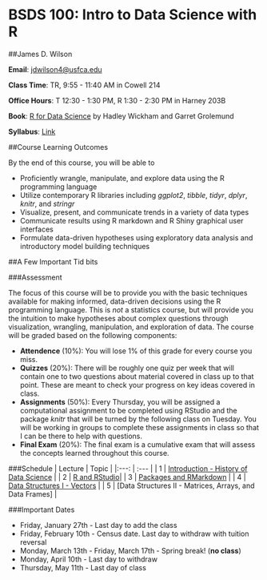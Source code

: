 # BSDS 100: Intro to Data Science with R

##James D. Wilson

**Email**: jdwilson4@usfca.edu

**Class Time**: TR, 9:55 - 11:40 AM in Cowell 214

**Office Hours**: T 12:30 - 1:30 PM, R 1:30 - 2:30 PM in Harney 203B

**Book**: [R for Data Science](http://r4ds.had.co.nz/index.html) by Hadley Wickham and Garret Grolemund

**Syllabus**: [Link](https://github.com/jdwilson4/Data100_Spring_2017/blob/master/Spring_2017.pdf)

##Course Learning Outcomes

By the end of this course, you will be able to

- Proficiently wrangle, manipulate, and explore data using the R programming language
- Utilize contemporary R libraries including *ggplot2*, *tibble*, *tidyr*, *dplyr*, *knitr*, and *stringr*
- Visualize, present, and communicate trends in a variety of data types
- Communicate results using R markdown and R Shiny graphical user interfaces
- Formulate data-driven hypotheses using exploratory data analysis and introductory model building techniques

##A Few Important Tid bits

###Assessment

The focus of this course will be to provide you with the basic techniques available for making informed, data-driven decisions using the R programming language. This is *not* a statistics course, but will provide you the intuition to make hypotheses about complex questions through visualization, wrangling, manipulation, and exploration of data. The course will be graded based on the following components:

- **Attendence** (10%): You will lose 1% of this grade for every course you miss.
- **Quizzes** (20%): There will be roughly one quiz per week that will contain one to two questions about material covered in class up to that point. These are meant to check your progress on key ideas covered in class.
- **Assignments** (50%): Every Thursday, you will be assigned a computational assignment to be completed using RStudio and the package *knitr* that will be turned by the following class on Tuesday. You will be working in groups to complete these assignments in class so that I can be there to help with questions.
- **Final Exam** (20%): The final exam is a cumulative exam that will assess the concepts learned throughout this course.

###Schedule
| Lecture | Topic |
|:---: | :---  |
| 1    | [Introduction - History of Data Science](https://github.com/jdwilson4/Intro-Data-Science-2017/blob/master/Lectures/Lecture%201%20Introduction.pdf) |
| 2    | [R and RStudio](https://github.com/jdwilson4/Intro-Data-Science-2017/blob/master/Lectures/Lecture%202%20RMarkdown.pdf)|
| 3    | [Packages and RMarkdown](https://github.com/jdwilson4/Intro-Data-Science-2017/blob/master/Lectures/Lecture%203%20R%20Markdown.pdf)   |
| 4    | [Data Structures I - Vectors](https://github.com/jdwilson4/Intro-Data-Science-2017/blob/master/Lectures/Lecture%204%20Data%20Structures%20I.pdf) |
| 5    | [Data Structures II - Matrices, Arrays, and Data Frames] |
<!-- | 6    | [Data Wrangling - input / output and tidying data] |
| 7    | [Data Wrangling - relational data] |
| 8    | [Data Wrangling - manipulating and analyzing strings] |
| 9    | [Data Wrangling - factors, dates, and times] |
|10    | [Programming - functions and pipes] |
|11    | [Programming - vectors and iterative programming] |
|12    | [Modeling - model basics and linear regression] |
|13    | [Modeling - intro to model building] |
|14    | [Communication - R markdown and Shiny] |
|15    | [Communication - R markdown and Shiny] | -->

###Important Dates

- Friday, January 27th - Last day to add the class
- Friday, February 10th - Census date. Last day to withdraw with tuition reversal
- Monday, March 13th - Friday, March 17th - Spring break! (**no class**)
- Monday, April 10th - Last day to withdraw
- Thursday, May 11th - Last day of class
